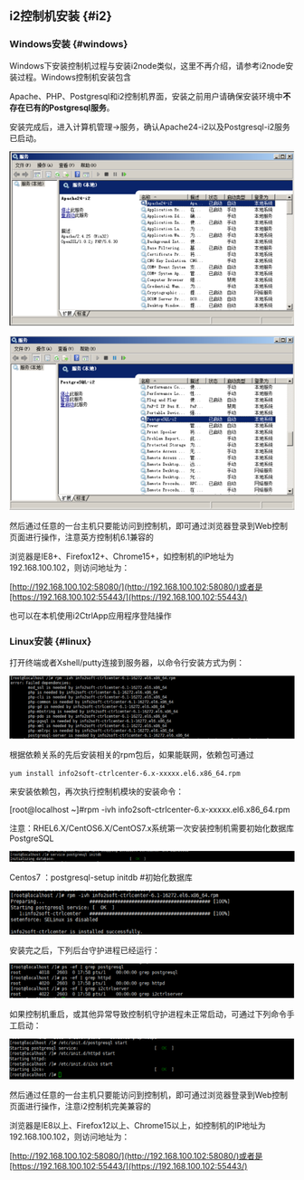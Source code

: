 ## i2控制机安装 {#i2}

### Windows安装 {#windows}

Windows下安装控制机过程与安装i2node类似，这里不再介绍，请参考i2node安装过程。Windows控制机安装包含

Apache、PHP、Postgresql和i2控制机界面，安装之前用户请确保安装环境中**不存在已有的Postgresql服务**。

安装完成后，进入计算机管理-&gt;服务，确认Apache24-i2以及Postgresql-i2服务已启动。

![](/assets/V6.113850.png)

![](/assets/V6.113852.png)

然后通过任意的一台主机只要能访问到控制机，即可通过浏览器登录到Web控制页面进行操作，注意英方控制机6.1兼容的

浏览器是IE8+、Firefox12+、Chrome15+，如控制机的IP地址为192.168.100.102，则访问地址为：

[http://192.168.100.102:58080/](http://192.168.100.102:58080/)或者是[https://192.168.100.102:55443/](https://192.168.100.102:55443/)

也可以在本机使用i2CtrlApp应用程序登陆操作

### Linux安装 {#linux}

打开终端或者Xshell/putty连接到服务器，以命令行安装方式为例：

![](/assets/V6.114130.png)

根据依赖关系的先后安装相关的rpm包后，如果能联网，依赖包可通过

`yum install info2soft-ctrlcenter-6.x-xxxxx.el6.x86_64.rpm`

来安装依赖包，再次执行控制机模块的安装命令：

\[root@localhost ~\]\#rpm -ivh info2soft-ctrlcenter-6.x-xxxxx.el6.x86\_64.rpm

注意：RHEL6.X/CentOS6.X/CentOS7.x系统第一次安装控制机需要初始化数据库PostgreSQL

![](/assets/V6.114289.png)

Centos7 ：postgresql-setup initdb \#初始化数据库

![](/assets/V6.114290.png)

安装完之后，下列后台守护进程已经运行：

![](/assets/V6.114313.png)

如果控制机重启，或其他异常导致控制机守护进程未正常启动，可通过下列命令手工启动：

![](/assets/V6.114356.png)

然后通过任意的一台主机只要能访问到控制机，即可通过浏览器登录到Web控制页面进行操作，注意i2控制机完美兼容的

浏览器是IE8以上、Firefox12以上、Chrome15以上，如控制机的IP地址为192.168.100.102，则访问地址为：

[http://192.168.100.102:58080/](http://192.168.100.102:58080/)或者是[https://192.168.100.102:55443/](https://192.168.100.102:55443/)


